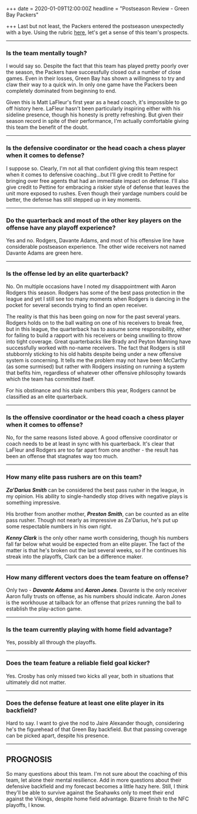 +++
date = 2020-01-09T12:00:00Z
headline = "Postseason Review - Green Bay Packers"

+++
Last but not least, the Packers entered the postseason unexpectedly with a bye. Using the rubric [here](https://owlpicks.com/posts/postseason-review-team-assessment-rubric/ "Rubric"), let's get a sense of this team's prospects.

***

### Is the team mentally tough?

I would say so. Despite the fact that this team has played pretty poorly over the season, the Packers have successfully closed out a number of close games. Even in their losses, Green Bay has shown a willingness to try and claw their way to a quick win. In only one game have the Packers been completely dominated from beginning to end.

Given this is Matt LaFleur's first year as a head coach, it's impossible to go off history here. LaFleur hasn't been particularly inspiring either with his sideline presence, though his honesty is pretty refreshing. But given their  season record in spite of their performance, I'm actually comfortable giving this team the benefit of the doubt.

***

### Is the defensive coordinator or the head coach a chess player when it comes to defense?

I suppose so. Clearly, I'm not all that confident giving this team respect when it comes to defensive coaching...but I'll give credit to Pettine for bringing over free agents that had an immediate impact on defense. I'll also give credit to Pettine for embracing a riskier style of defense that leaves the unit more exposed to rushes. Even though their yardage numbers could be better, the defense has still stepped up in key moments.

***

### Do the quarterback and most of the other key players on the offense have any playoff experience?

Yes and no. Rodgers, Davante Adams, and most of his offensive line have considerable postseason experience. The other wide receivers not named Davante Adams are green here.

***

### Is the offense led by an elite quarterback?

No. On multiple occasions have I noted my disappointment with Aaron Rodgers this season. Rodgers has some of the best pass protection in the league and yet I still see too many moments when Rodgers is dancing in the pocket for several seconds trying to find an open receiver.

The reality is that this has been going on now for the past several years. Rodgers holds on to the ball waiting on one of his receivers to break free, but in this league, the quarterback has to assume some responsibility, either for failing to build a rapport with his receivers or being unwilling to throw into tight coverage. Great quarterbacks like Brady and Peyton Manning have successfully worked with no-name receivers. The fact that Rodgers is still stubbornly sticking to his old habits despite being under a new offensive system is concerning. It tells me the problem may not have been McCarthy (as some surmised) but rather with Rodgers insisting on running a system that befits him, regardless of whatever other offensive philosophy towards which the team has committed itself.

For his obstinance and his stale numbers this year, Rodgers cannot be classified as an elite quarterback. 

***

### Is the offensive coordinator or the head coach a chess player when it comes to offense?

No, for the same reasons listed above. A good offensive coordinator or coach needs to be at least in sync with his quarterback. It's clear that LaFleur and Rodgers are too far apart from one another - the result has been an offense that stagnates way too much. 

***

### How many elite pass rushers are on this team?

**_Za'Darius Smith_** can be considered the best pass rusher in the league, in my opinion. His ability to single-handedly stop drives with negative plays is something impressive.

His brother from another mother, **_Preston Smith_**, can be counted as an elite pass rusher. Though not nearly as impressive as Za'Darius, he's put up some respectable numbers in his own right.

**_Kenny Clark_** is the only other name worth considering, though his numbers fall far below what would be expected from an elite player. The fact of the matter is that he's broken out the last several weeks, so if he continues his streak into the playoffs, Clark can be a difference maker.

***

### How many different vectors does the team feature on offense?

Only two - **_Davante Adams_** and **_Aaron Jones_**. Davante is the only receiver Aaron fully trusts on offense, as his numbers should indicate. Aaron Jones is the workhouse at tailback for an offense that prizes running the ball to establish the play-action game.

***

### Is the team currently playing with home field advantage?

Yes, possibly all through the playoffs.

***

### Does the team feature a reliable field goal kicker?

Yes. Crosby has only missed two kicks all year, both in situations that ultimately did not matter.

***

### Does the defense feature at least one elite player in its backfield?

Hard to say. I want to give the nod to Jaire Alexander though, considering he's the figurehead of that Green Bay backfield. But that passing coverage can be picked apart, despite his presence.

***

## PROGNOSIS

So many questions about this team. I'm not sure about the coaching of this team, let alone their mental resilience. Add in more questions about their defensive backfield and my forecast becomes a little hazy here. Still, I think they'll be able to survive against the Seahawks only to meet their end against the Vikings, despite home field advantage. Bizarre finish to the NFC playoffs, I know.